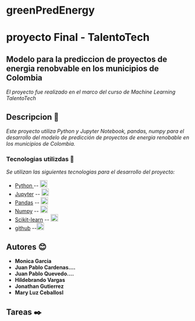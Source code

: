 # greenPredEnergy
# proyecto Final - TalentoTech
## Modelo para la prediccion de proyectos de energia renobvable en los municipios de Colombia

_El proyecto fue realizado en el marco del curso de Machine Learning TalentoTech_

## Descripcion 🚀

_Este proyecto utiliza Python y Jupyter Notebook, pandas, numpy para el desarrollo del modelo de predicción de proyectos de energia renobable en los municipios de Colombia._


### Tecnologias utilizdas 📗 
_Se utilizan las siguientes tecnologias para el desarrollo del proyecto:_



* [ Python ](https://www.python.org/) -- <img height="20" src="https://cdn.simpleicons.org/python?viewbox=auto" />
* [Jupyter](https://jupyter.org/) -- <img height="20" src="https://cdn.simpleicons.org/jupyter?viewbox=auto" />
* [Pandas](https://pandas.pydata.org/) -- <img height="20" src="https://cdn.simpleicons.org/pandas?viewbox=auto" />
* [Numpy](https://numpy.org/) -- <img height="20" src="https://cdn.simpleicons.org/numpy?viewbox=auto" />
* [Scikit-learn](https://scikit-learn.org/stable/) -- <img height="20" src="https://cdn.simpleicons.org/scikit_learn?viewbox=auto" />
* [github](https://github.com) --<img height="20" src="https://cdn.simpleicons.org/github?viewbox=auto" />


## Autores 😊


* **Monica Garcia**
* **Juan Pablo Cardenas....**
* **Juan Pablo Quevedo....**
* **Hildebrando Vargas**
* **Jonathan Gutierrez**
* **Mary Luz Ceballosl** 



## Tareas  ✒️
